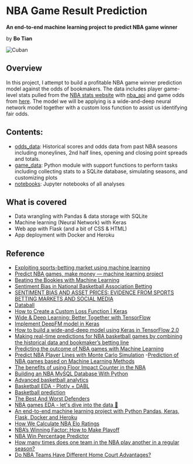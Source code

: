 # NBA Game Result Prediction


**An end-to-end machine learning project to predict NBA game winner**


by **Bo Tian**


![Cuban](https://github.com/tianbo137/Portfolio/blob/main/Images/cuban.png)

## Overview

In this project, I attempt to build a profitable NBA game winner prediction model against the odds of bookmakers. The data includes player game-level stats pulled from the [NBA stats website](http://stats.nba.com/) with [nba_api](https://github.com/swar/nba_api) and game odds from [here](https://www.sportsbookreviewsonline.com/scoresoddsarchives/nba/nbaoddsarchives.htm). The model we will be applying is a wide-and-deep neural network model together with a custom loss function to assist us identifying fair odds.

## Contents:

- [odds_data](https://www.sportsbookreviewsonline.com/scoresoddsarchives/nba/nbaoddsarchives.htm): Historical scores and odds data from past NBA seasons including moneylines, 2nd half lines, opening and closing point spreads and totals. 
- [game_data](): Python module with support functions to perform tasks including collecting stats to a SQLite database, simulating seasons, and customizing plots
- [notebooks](): Jupyter notebooks of all analyses


## What is covered
- Data wrangling with Pandas & data storage with SQLite
- Machine learning (Neural Network) with Keras
- Web app with Flask (and a bit of CSS & HTML)
- App deployment with Docker and Heroku


## Reference
- [Exploiting sports-betting market using machine learning](https://www.researchgate.net/publication/331218530_Exploiting_sports-betting_market_using_machine_learning)
- [Predict NBA games, make money — machine learning project](https://towardsdatascience.com/predict-nba-games-make-money-machine-learning-project-b222b33f70a3)
- [Beating the Bookies with Machine Learning](https://www.kdnuggets.com/2019/03/beating-bookies-machine-learning.html)
- [Sentiment Bias in National Basketball Association Betting](https://journals.sagepub.com/doi/abs/10.1177/1527002516656726)
- [SENTIMENT BIAS AND ASSET PRICES: EVIDENCE FROM SPORTS BETTING MARKETS AND SOCIAL MEDIA](https://onlinelibrary.wiley.com/doi/abs/10.1111/ecin.12404)
- [Databall](https://klane.github.io/databall/)
- [How to Create a Custom Loss Function | Keras](https://towardsdatascience.com/how-to-create-a-custom-loss-function-keras-3a89156ec69b)
- [Wide & Deep Learning: Better Together with TensorFlow](https://ai.googleblog.com/2016/06/wide-deep-learning-better-together-with.html)
- [Implement DeepFM model in Keras](https://6chaoran.wordpress.com/2019/01/03/implement-deepfm-model-in-keras/)
- [How to build a wide-and-deep model using Keras in TensorFlow 2.0](https://towardsdatascience.com/how-to-build-a-wide-and-deep-model-using-keras-in-tensorflow-2-0-2f7a236b5a4b)
- [Making real-time predictions for NBA basketball games by combining the historical data and bookmaker’s betting line](https://reader.elsevier.com/reader/sd/pii/S0378437120301618?token=2F7EFE5E4C003EAAEDF06C7D64E80840BC39D53972A73C756558AAEF452BFA8BE5E86389D9B798356604A233187DB845)
- [Predicting the outcome of NBA games with Machine Learning](https://towardsdatascience.com/predicting-the-outcome-of-nba-games-with-machine-learning-a810bb768f20)
- [Predict NBA Player Lines with Monte Carlo Simulation](https://towardsdatascience.com/predict-nba-player-lines-with-monte-carlo-simulation-58a1c006a6e2)
-[Prediction of NBA games based on Machine Learning Methods](https://homepages.cae.wisc.edu/~ece539/fall13/project/AmorimTorres_rpt.pdf)
- [The benefits of using Floor Impact Counter in the NBA](https://www.pinnacle.com/en/betting-articles/Basketball/floor-impact-counter-explanation/34L28L6QWDDUP8UT)
- [Building an NBA MySQL Database With Python](https://medium.com/@jman4190/building-an-nba-mysql-database-with-python-c653fa15333c)
- [Advanced basketball analytics](https://www.kaggle.com/virtonos/advanced-basketball-analytics)
- [Basketball EDA - Plotly + DABL](https://www.kaggle.com/heyytanay/basketball-eda-plotly-dabl)
- [Basketball prediction](https://www.kaggle.com/dimashmundiak/basketball-prediction)
- [The Best And Worst Defenders](https://www.kaggle.com/edwardyun/the-best-and-worst-defenders)
- [NBA games EDA - let's dive into the data 🏀](https://www.kaggle.com/nathanlauga/nba-games-eda-let-s-dive-into-the-data)
- [An end-to-end machine learning project with Python Pandas, Keras, Flask, Docker and Heroku](https://towardsdatascience.com/an-end-to-end-machine-learning-project-with-python-pandas-keras-flask-docker-and-heroku-c987018c42c7)
- [How We Calculate NBA Elo Ratings](https://fivethirtyeight.com/features/how-we-calculate-nba-elo-ratings/#:~:text=Here's%20the%20formula%3A%20Take%20the,and%20then%20divide%20by%2028.)
- [NBA’s Winning Factor: How to Make Playoff](https://rstudio-pubs-static.s3.amazonaws.com/423157_b5d8f86694ef4cca82465f60af3b97c2.html)
- [NBA Win Percentage Predictor](https://github.com/Vajrasamaya/Predicting-NBA-Win-Percentage) 
- [How many times does one team in the NBA play another in a regular season?](https://www.quora.com/How-many-times-does-one-team-in-the-NBA-play-another-in-a-regular-season#:~:text=A%20conference%20has%2015%20teams,game%20and%20one%20away%20game.&text=There%20are%206%20divisions%20with,a%20total%20of%2016%20games.)
- [Do NBA Teams Have Different Home Court Advantages?](http://practicallypredictable.com/2018/01/23/nba-teams-different-amounts-home-court-advantage/)
